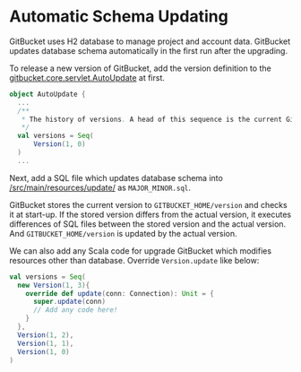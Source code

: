 Automatic Schema Updating
========
GitBucket uses H2 database to manage project and account data. GitBucket updates database schema automatically in the first run after the upgrading.

To release a new version of GitBucket, add the version definition to the [gitbucket.core.servlet.AutoUpdate](https://github.com/gitbucket/gitbucket/blob/master/src/main/scala/gitbucket/core/servlet/AutoUpdate.scala) at first.

```scala
object AutoUpdate {
  ...
  /**
   * The history of versions. A head of this sequence is the current GitBucket version.
   */
  val versions = Seq(
      Version(1, 0)
  )
  ...
```

Next, add a SQL file which updates database schema into [/src/main/resources/update/](https://github.com/gitbucket/gitbucket/tree/master/src/main/resources/update) as ```MAJOR_MINOR.sql```.

GitBucket stores the current version to ```GITBUCKET_HOME/version``` and checks it at start-up. If the stored version differs from the actual version, it executes differences of SQL files between the stored version and the actual version. And ```GITBUCKET_HOME/version``` is updated by the actual version.

We can also add any Scala code for upgrade GitBucket which modifies resources other than database. Override ```Version.update``` like below:

```scala
val versions = Seq(
  new Version(1, 3){
    override def update(conn: Connection): Unit = {
      super.update(conn)
      // Add any code here!
    }
  },
  Version(1, 2),
  Version(1, 1),
  Version(1, 0)
)
```
